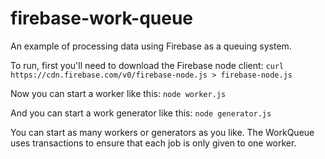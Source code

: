 firebase-work-queue
===================

An example of processing data using Firebase as a queuing system.

To run, first you'll need to download the Firebase node client:
    `curl https://cdn.firebase.com/v0/firebase-node.js > firebase-node.js`

Now you can start a worker like this:
    `node worker.js`

And you can start a work generator like this:
    `node generator.js`

You can start as many workers or generators as you like. The WorkQueue uses transactions to ensure that each job is only given to one worker.
